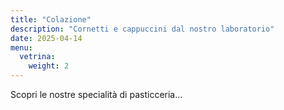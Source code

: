 ```yaml
---
title: "Colazione"
description: "Cornetti e cappuccini dal nostro laboratorio"
date: 2025-04-14
menu:
  vetrina:
    weight: 2
---
```

Scopri le nostre specialità di pasticceria...